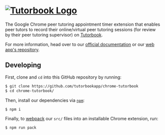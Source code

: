# [![Tutorbook Logo](https://tutorbook.app/favicon/text-logo.png)](https://tutorbook.app)

The Google Chrome peer tutoring appointment timer extension that enables peer
tutors to record their online/virtual peer tutoring sessions (for review by
their peer tutoring supervisor) on [Tutorbook](https://tutorbook.app).

For more information, head over to our [official
documentation](https://tutorbook.app/docs) or our [web app's
repository](https://github.com/tutorbookapp/tutorbook).

## Developing

First, clone and `cd` into this GitHub repository by running:

```bash
$ git clone https://github.com/tutorbookapp/chrome-tutorbook
$ cd chrome-tutorbook/
```

Then, install our dependencies via [`npm`](https://npmjs.com):

```bash
$ npm i
```

Finally, to [webpack](https://webpack.js.org) our `src/` files into an
installable Chrome extension, run:

```bash
$ npm run pack
```
